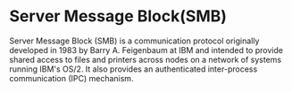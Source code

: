 # Server Message Block(SMB)

Server Message Block (SMB) is a communication protocol originally developed in 1983 by Barry A. Feigenbaum at IBM and intended to provide shared access to files and printers across nodes on a network of systems running IBM's OS/2. It also provides an authenticated inter-process communication (IPC) mechanism.
